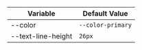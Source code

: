 | Variable           | Default Value     |
| ------------------ | ----------------- |
| --color            | `--color-primary` |
| --text-line-height | `26px`            |
